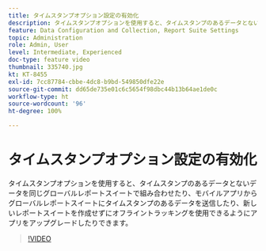 ```yaml
---
title: タイムスタンプオプション設定の有効化
description: タイムスタンプオプションを使用すると、タイムスタンプのあるデータとないデータを同じグローバルレポートスイートで組み合わせたり、モバイルアプリからグローバルレポートスイートにタイムスタンプのあるデータを送信したり、新しいレポートスイートを作成せずにオフライントラッキングを使用できるようにアプリをアップグレードしたりできます。
feature: Data Configuration and Collection, Report Suite Settings
topic: Administration
role: Admin, User
level: Intermediate, Experienced
doc-type: feature video
thumbnail: 335740.jpg
kt: KT-8455
exl-id: 7cc87784-cbbe-4dc8-b9bd-549850dfe22e
source-git-commit: dd65de735e01c6c5654f98dbc44b13b64ae1de0c
workflow-type: ht
source-wordcount: '96'
ht-degree: 100%

---
```


# タイムスタンプオプション設定の有効化

タイムスタンプオプションを使用すると、タイムスタンプのあるデータとないデータを同じグローバルレポートスイートで組み合わせたり、モバイルアプリからグローバルレポートスイートにタイムスタンプのあるデータを送信したり、新しいレポートスイートを作成せずにオフライントラッキングを使用できるようにアプリをアップグレードしたりできます。


>[!VIDEO](https://video.tv.adobe.com/v/335740/?quality=12&learn=on)
